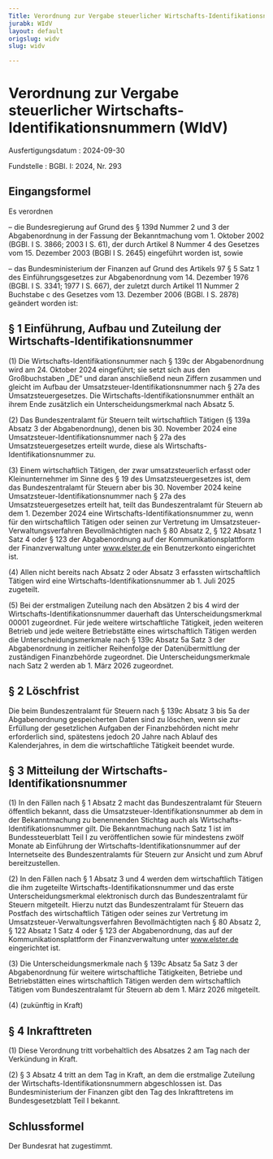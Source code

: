 ```yaml
---
Title: Verordnung zur Vergabe steuerlicher Wirtschafts-Identifikationsnummern
jurabk: WIdV
layout: default
origslug: widv
slug: widv

---
```


# Verordnung zur Vergabe steuerlicher Wirtschafts-Identifikationsnummern (WIdV)

Ausfertigungsdatum
:   2024-09-30

Fundstelle
:   BGBl. I: 2024, Nr. 293


## Eingangsformel

Es verordnen

–   die Bundesregierung auf Grund des § 139d Nummer 2 und 3 der Abgabenordnung in der Fassung der Bekanntmachung vom 1. Oktober 2002 (BGBl. I S. 3866; 2003 I S. 61), der durch Artikel 8 Nummer 4 des Gesetzes vom 15. Dezember 2003 (BGBl I S. 2645) eingeführt worden ist, sowie


–   das Bundesministerium der Finanzen auf Grund des Artikels 97 § 5 Satz 1 des Einführungsgesetzes zur Abgabenordnung vom 14. Dezember 1976 (BGBl. I S. 3341; 1977 I S. 667), der zuletzt durch Artikel 11 Nummer 2 Buchstabe c des Gesetzes vom 13. Dezember 2006 (BGBl. I S. 2878) geändert worden ist:





## § 1 Einführung, Aufbau und Zuteilung der Wirtschafts-Identifikationsnummer

(1) Die Wirtschafts-Identifikationsnummer nach § 139c der Abgabenordnung wird am 24. Oktober 2024 eingeführt; sie setzt sich aus den Großbuchstaben „DE“ und daran anschließend neun Ziffern zusammen und gleicht im Aufbau der Umsatzsteuer-Identifikationsnummer nach § 27a des Umsatzsteuergesetzes. Die Wirtschafts-Identifikationsnummer enthält an ihrem Ende zusätzlich ein Unterscheidungsmerkmal nach Absatz 5.

(2) Das Bundeszentralamt für Steuern teilt wirtschaftlich Tätigen (§ 139a Absatz 3 der Abgabenordnung), denen bis 30. November 2024 eine Umsatzsteuer-Identifikationsnummer nach § 27a des Umsatzsteuergesetzes erteilt wurde, diese als Wirtschafts-Identifikationsnummer zu.

(3) Einem wirtschaftlich Tätigen, der zwar umsatzsteuerlich erfasst oder Kleinunternehmer im Sinne des § 19 des Umsatzsteuergesetzes ist, dem das Bundeszentralamt für Steuern aber bis 30. November 2024 keine Umsatzsteuer-Identifikationsnummer nach § 27a des Umsatzsteuergesetzes erteilt hat, teilt das Bundeszentralamt für Steuern ab dem 1. Dezember 2024 eine Wirtschafts-Identifikationsnummer zu, wenn für den wirtschaftlich Tätigen oder seinen zur Vertretung im Umsatzsteuer-Verwaltungsverfahren Bevollmächtigten nach § 80 Absatz 2, § 122 Absatz 1 Satz 4 oder § 123 der Abgabenordnung auf der Kommunikationsplattform der Finanzverwaltung unter www.elster.de ein Benutzerkonto eingerichtet ist.

(4) Allen nicht bereits nach Absatz 2 oder Absatz 3 erfassten wirtschaftlich Tätigen wird eine Wirtschafts-Identifikationsnummer ab 1. Juli 2025 zugeteilt.

(5) Bei der erstmaligen Zuteilung nach den Absätzen 2 bis 4 wird der Wirtschafts-Identifikationsnummer dauerhaft das Unterscheidungsmerkmal 00001 zugeordnet. Für jede weitere wirtschaftliche Tätigkeit, jeden weiteren Betrieb und jede weitere Betriebstätte eines wirtschaftlich Tätigen werden die Unterscheidungsmerkmale nach § 139c Absatz 5a Satz 3 der Abgabenordnung in zeitlicher Reihenfolge der Datenübermittlung der zuständigen Finanzbehörde zugeordnet. Die Unterscheidungsmerkmale nach Satz 2 werden ab 1. März 2026 zugeordnet.


## § 2 Löschfrist

Die beim Bundeszentralamt für Steuern nach § 139c Absatz 3 bis 5a der Abgabenordnung gespeicherten Daten sind zu löschen, wenn sie zur Erfüllung der gesetzlichen Aufgaben der Finanzbehörden nicht mehr erforderlich sind, spätestens jedoch 20 Jahre nach Ablauf des Kalenderjahres, in dem die wirtschaftliche Tätigkeit beendet wurde.


## § 3 Mitteilung der Wirtschafts-Identifikationsnummer

(1) In den Fällen nach § 1 Absatz 2 macht das Bundeszentralamt für Steuern öffentlich bekannt, dass die Umsatzsteuer-Identifikationsnummer ab dem in der Bekanntmachung zu benennenden Stichtag auch als Wirtschafts-Identifikationsnummer gilt. Die Bekanntmachung nach Satz 1 ist im Bundessteuerblatt Teil I zu veröffentlichen sowie für mindestens zwölf Monate ab Einführung der Wirtschafts-Identifikationsnummer auf der Internetseite des Bundeszentralamts für Steuern zur Ansicht und zum Abruf bereitzustellen.

(2) In den Fällen nach § 1 Absatz 3 und 4 werden dem wirtschaftlich Tätigen die ihm zugeteilte Wirtschafts-Identifikationsnummer und das erste Unterscheidungsmerkmal elektronisch durch das Bundeszentralamt für Steuern mitgeteilt. Hierzu nutzt das Bundeszentralamt für Steuern das Postfach des wirtschaftlich Tätigen oder seines zur Vertretung im Umsatzsteuer-Verwaltungsverfahren Bevollmächtigten nach § 80 Absatz 2, § 122 Absatz 1 Satz 4 oder § 123 der Abgabenordnung, das auf der Kommunikationsplattform der Finanzverwaltung unter www.elster.de eingerichtet ist.

(3) Die Unterscheidungsmerkmale nach § 139c Absatz 5a Satz 3 der Abgabenordnung für weitere wirtschaftliche Tätigkeiten, Betriebe und Betriebstätten eines wirtschaftlich Tätigen werden dem wirtschaftlich Tätigen vom Bundeszentralamt für Steuern ab dem 1. März 2026 mitgeteilt.

(4) (zukünftig in Kraft)


## § 4 Inkrafttreten

(1) Diese Verordnung tritt vorbehaltlich des Absatzes 2 am Tag nach der Verkündung in Kraft.

(2) § 3 Absatz 4 tritt an dem Tag in Kraft, an dem die erstmalige Zuteilung der Wirtschafts-Identifikationsnummern abgeschlossen ist. Das Bundesministerium der Finanzen gibt den Tag des Inkrafttretens im Bundesgesetzblatt Teil I bekannt.


## Schlussformel

Der Bundesrat hat zugestimmt.

